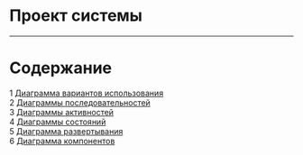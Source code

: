 # Проект системы
---

# Содержание
1 [Диаграмма вариантов использования](UseCase/README.md)  
2 [Диаграммы последовательностей](SequenceDiagrams/README.md)  
3 [Диаграммы активностей](ActivityDiagrams/README.md)  
4 [Диаграммы состояний](StateDiagrams/README.md)  
5 [Диаграмма развертывания](Deployment/README.md)  
6 [Диаграмма компонентов](ComponentsDiagram/README.md)
